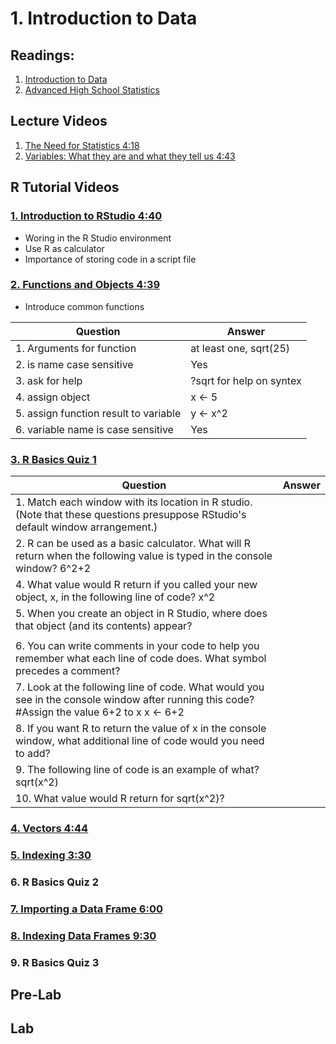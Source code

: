 # 1. Introduction to Data

## Readings:
1. [Introduction to Data](../ck12-statistics/01-introduction-to-data.pdf)
2. [Advanced High School Statistics](02-advanced-high-school-statistics.pdf)


## Lecture Videos

1. [The Need for Statistics 4:18](https://www.youtube.com/watch?v=psf5ViqarFs)
2. [Variables: What they are and what they tell us 4:43](https://www.youtube.com/watch?v=VPQuNEHkUYk)

## R Tutorial Videos

### [1. Introduction to RStudio 4:40](https://www.youtube.com/watch?v=87e3QQx59hg)
- Woring in the R Studio environment
- Use R as calculator
- Importance of storing code in a script file


### [2. Functions and Objects 4:39](https://www.youtube.com/watch?v=uSpM3NUrLig)
- Introduce common functions

| Question | Answer | 
|----------|--------|
| 1. Arguments for function | at least one, sqrt(25) |
| 2. is name case sensitive | Yes |
| 3. ask for help | ?sqrt for help on syntex |
| 4. assign object | x <- 5 |
| 5. assign function result to variable | y <- x^2 |
| 6. variable name is case sensitive | Yes |

### [3. R Basics Quiz 1](03-r-basics-quiz-1.md)
| Question | Answer| 
|----------|-------|
| 1. Match each window with its location in R studio. (Note that these questions presuppose RStudio's default window arrangement.) | |
| 2. R can be used as a basic calculator. What will R return when the following value is typed in the console window? 6^2+2| | 3. You can assign values to objects in R. Which of the following lines of code assigns the value 6^2+2 to the object x? | |
| 4. What value would R return if you called your new object, x, in the following line of code? x^2| |
| 5. When you create an object in R Studio, where does that object (and its contents) appear?
 | |
| 6. You can write comments in your code to help you remember what each line of code does. What symbol precedes a comment? | |
| 7. Look at the following line of code. What would you see in the console window after running this code? #Assign the value 6+2 to x x <- 6+2 | |
| 8. If you want R to return the value of x in the console window, what additional line of code would you need to add? | |
| 9. The following line of code is an example of what? sqrt(x^2) | |
| 10. What value would R return for sqrt(x^2)? | |

### [4. Vectors 4:44](https://www.youtube.com/watch?v=BlczFCo6g0s)
### [5. Indexing 3:30](https://www.youtube.com/watch?v=vNotoCLYp7M)
### 6. R Basics Quiz 2
### [7. Importing a Data Frame 6:00](https://www.youtube.com/watch?v=IZ0cuIgpEQk)
### [8. Indexing Data Frames 9:30](https://www.youtube.com/watch?v=c1bOcStlGgM)
### 9. R Basics Quiz 3

## Pre-Lab

## Lab
